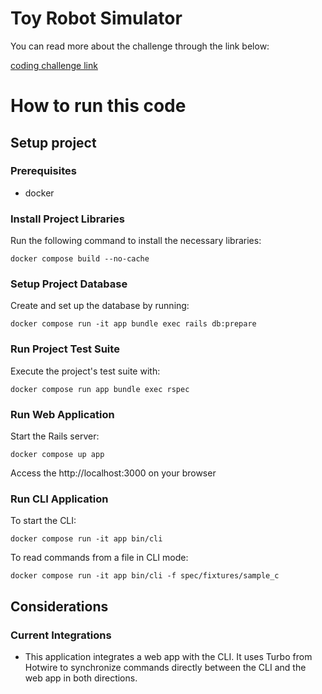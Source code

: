 # Toy Robot Simulator

You can read more about the challenge through the link below:

[coding challenge link](https://github.com/pin-people/toy_robot)

# How to run this code

## Setup project

### Prerequisites

- docker

### Install Project Libraries

Run the following command to install the necessary libraries:

```
docker compose build --no-cache
```

### Setup Project Database

Create and set up the database by running:

```
docker compose run -it app bundle exec rails db:prepare
```

### Run Project Test Suite

Execute the project's test suite with:


```
docker compose run app bundle exec rspec
```

### Run Web Application

Start the Rails server:

```
docker compose up app
```

Access the http://localhost:3000 on your browser

### Run CLI Application

To start the CLI:

```
docker compose run -it app bin/cli
```

To read commands from a file in CLI mode:

```
docker compose run -it app bin/cli -f spec/fixtures/sample_c
```

## Considerations
### Current Integrations

- This application integrates a web app with the CLI. It uses Turbo from Hotwire to synchronize commands directly between the CLI and the web app in both directions.